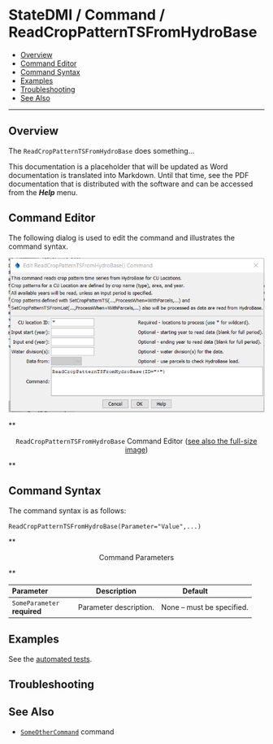 # StateDMI / Command / ReadCropPatternTSFromHydroBase #

* [Overview](#overview)
* [Command Editor](#command-editor)
* [Command Syntax](#command-syntax)
* [Examples](#examples)
* [Troubleshooting](#troubleshooting)
* [See Also](#see-also)

-------------------------

## Overview ##

The `ReadCropPatternTSFromHydroBase` does something...

This documentation is a placeholder that will be updated as Word documentation is translated into Markdown.
Until that time, see the PDF documentation that is distributed with the software and can be accessed
from the ***Help*** menu.

## Command Editor ##

The following dialog is used to edit the command and illustrates the command syntax.

![ReadCropPatternTSFromHydroBase](ReadCropPatternTSFromHydroBase.png)

**<p style="text-align: center;">
`ReadCropPatternTSFromHydroBase` Command Editor (<a href="../ReadCropPatternTSFromHydroBase.png">see also the full-size image</a>)
</p>**

## Command Syntax ##

The command syntax is as follows:

```text
ReadCropPatternTSFromHydroBase(Parameter="Value",...)
```
**<p style="text-align: center;">
Command Parameters
</p>**

| **Parameter**&nbsp;&nbsp;&nbsp;&nbsp;&nbsp;&nbsp;&nbsp;&nbsp;&nbsp;&nbsp;&nbsp;&nbsp; | **Description** | **Default**&nbsp;&nbsp;&nbsp;&nbsp;&nbsp;&nbsp;&nbsp;&nbsp;&nbsp;&nbsp; |
| --------------|-----------------|----------------- |
|`SomeParameter`<br>**required**|Parameter description.|None – must be specified.|

## Examples ##

See the [automated tests](https://github.com/OpenWaterFoundation/cdss-app-statedmi-main/tree/master/test/regression/commands/ReadCropPatternTSFromHydroBase).

## Troubleshooting ##

## See Also ##

* [`SomeOtherCommand`](../SomeOtherCommand/SomeOtherCommand) command
